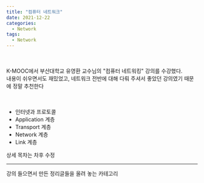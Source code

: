 ```yaml
---
title: "컴퓨터 네트워크"
date: 2021-12-22
categories:
  - Network
tags:
  - Network
---
```


<br></br>
K-MOOC에서 부산대학교 유영환 교수님의 "컴퓨터 네트워킹" 강의를 수강했다.  
내용이 쉬우면서도 재밌었고, 네트워크 전반에 대해 다뤄 주셔서 좋았던 강의였기 때문에 정말 추천한다  
<br></br>

- 인터넷과 프로토콜
- Application 계층
- Transport 계층
- Network 계층
- Link 계층

상세 목차는 차후 수정

---
강의 들으면서 만든 정리글들을 올려 놓는 카테고리
<br></br>
